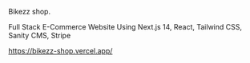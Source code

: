 Bikezz shop. 

Full Stack E-Commerce Website Using Next.js 14, React, Tailwind CSS, Sanity CMS, Stripe

https://bikezz-shop.vercel.app/
